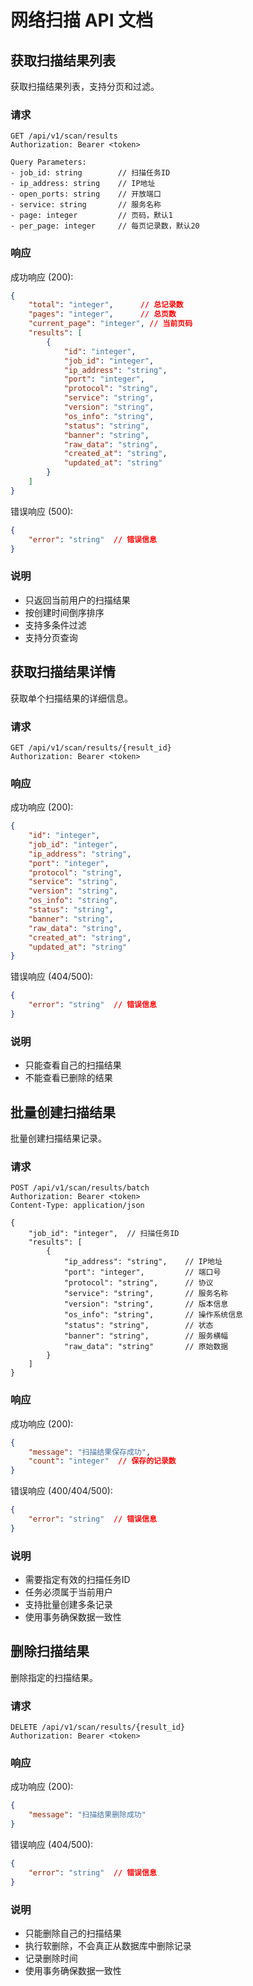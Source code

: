 # 网络扫描 API 文档

## 获取扫描结果列表

获取扫描结果列表，支持分页和过滤。

### 请求

```http
GET /api/v1/scan/results
Authorization: Bearer <token>

Query Parameters:
- job_id: string        // 扫描任务ID
- ip_address: string    // IP地址
- open_ports: string    // 开放端口
- service: string       // 服务名称
- page: integer         // 页码，默认1
- per_page: integer     // 每页记录数，默认20
```

### 响应

成功响应 (200):
```json
{
    "total": "integer",      // 总记录数
    "pages": "integer",      // 总页数
    "current_page": "integer", // 当前页码
    "results": [
        {
            "id": "integer",
            "job_id": "integer",
            "ip_address": "string",
            "port": "integer",
            "protocol": "string",
            "service": "string",
            "version": "string",
            "os_info": "string",
            "status": "string",
            "banner": "string",
            "raw_data": "string",
            "created_at": "string",
            "updated_at": "string"
        }
    ]
}
```

错误响应 (500):
```json
{
    "error": "string"  // 错误信息
}
```

### 说明

- 只返回当前用户的扫描结果
- 按创建时间倒序排序
- 支持多条件过滤
- 支持分页查询

## 获取扫描结果详情

获取单个扫描结果的详细信息。

### 请求

```http
GET /api/v1/scan/results/{result_id}
Authorization: Bearer <token>
```

### 响应

成功响应 (200):
```json
{
    "id": "integer",
    "job_id": "integer",
    "ip_address": "string",
    "port": "integer",
    "protocol": "string",
    "service": "string",
    "version": "string",
    "os_info": "string",
    "status": "string",
    "banner": "string",
    "raw_data": "string",
    "created_at": "string",
    "updated_at": "string"
}
```

错误响应 (404/500):
```json
{
    "error": "string"  // 错误信息
}
```

### 说明

- 只能查看自己的扫描结果
- 不能查看已删除的结果

## 批量创建扫描结果

批量创建扫描结果记录。

### 请求

```http
POST /api/v1/scan/results/batch
Authorization: Bearer <token>
Content-Type: application/json

{
    "job_id": "integer",  // 扫描任务ID
    "results": [
        {
            "ip_address": "string",    // IP地址
            "port": "integer",         // 端口号
            "protocol": "string",      // 协议
            "service": "string",       // 服务名称
            "version": "string",       // 版本信息
            "os_info": "string",       // 操作系统信息
            "status": "string",        // 状态
            "banner": "string",        // 服务横幅
            "raw_data": "string"       // 原始数据
        }
    ]
}
```

### 响应

成功响应 (200):
```json
{
    "message": "扫描结果保存成功",
    "count": "integer"  // 保存的记录数
}
```

错误响应 (400/404/500):
```json
{
    "error": "string"  // 错误信息
}
```

### 说明

- 需要指定有效的扫描任务ID
- 任务必须属于当前用户
- 支持批量创建多条记录
- 使用事务确保数据一致性

## 删除扫描结果

删除指定的扫描结果。

### 请求

```http
DELETE /api/v1/scan/results/{result_id}
Authorization: Bearer <token>
```

### 响应

成功响应 (200):
```json
{
    "message": "扫描结果删除成功"
}
```

错误响应 (404/500):
```json
{
    "error": "string"  // 错误信息
}
```

### 说明

- 只能删除自己的扫描结果
- 执行软删除，不会真正从数据库中删除记录
- 记录删除时间
- 使用事务确保数据一致性